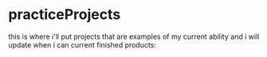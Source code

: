 # practiceProjects
this is where i'll put projects that are examples of my current ability 
and i will update when i can
current finished products:
	